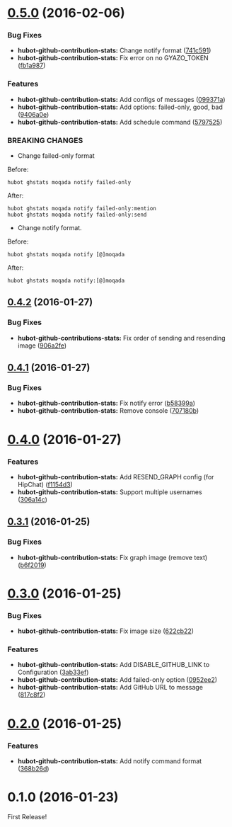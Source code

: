 <a name="0.5.0"></a>
# [0.5.0](https://github.com/moqada/hubot-github-contribution-stats/compare/v0.4.2...v0.5.0) (2016-02-06)


### Bug Fixes

* **hubot-github-contribution-stats:** Change notify format ([741c591](https://github.com/moqada/hubot-github-contribution-stats/commit/741c591))
* **hubot-github-contribution-stats:** Fix error on no GYAZO_TOKEN ([fb1a987](https://github.com/moqada/hubot-github-contribution-stats/commit/fb1a987))

### Features

* **hubot-github-contribution-stats:** Add configs of messages ([099371a](https://github.com/moqada/hubot-github-contribution-stats/commit/099371a))
* **hubot-github-contribution-stats:** Add options: failed-only, good, bad ([9406a0e](https://github.com/moqada/hubot-github-contribution-stats/commit/9406a0e))
* **hubot-github-contribution-stats:** Add schedule command ([5797525](https://github.com/moqada/hubot-github-contribution-stats/commit/5797525))


### BREAKING CHANGES

* Change failed-only format

Before:

`hubot ghstats moqada notify failed-only`

After:

```
hubot ghstats moqada notify failed-only:mention
hubot ghstats moqada notify failed-only:send
```
* Change notify format.

Before:

`hubot ghstats moqada notify [@]moqada`

After:

`hubot ghstats moqada notify:[@]moqada`



<a name="0.4.2"></a>
## [0.4.2](https://github.com/moqada/hubot-github-contribution-stats/compare/v0.4.1...v0.4.2) (2016-01-27)


### Bug Fixes

* **hubot-github-contributions-stats:** Fix order of sending and resending image ([906a2fe](https://github.com/moqada/hubot-github-contribution-stats/commit/906a2fe))



<a name="0.4.1"></a>
## [0.4.1](https://github.com/moqada/hubot-github-contribution-stats/compare/v0.4.0...v0.4.1) (2016-01-27)


### Bug Fixes

* **hubot-github-contribution-stats:** Fix notify error ([b58399a](https://github.com/moqada/hubot-github-contribution-stats/commit/b58399a))
* **hubot-github-contribution-stats:** Remove console ([707180b](https://github.com/moqada/hubot-github-contribution-stats/commit/707180b))



<a name="0.4.0"></a>
# [0.4.0](https://github.com/moqada/hubot-github-contribution-stats/compare/v0.3.1...v0.4.0) (2016-01-27)


### Features

* **hubot-github-contribution-stats:** Add RESEND_GRAPH config (for HipChat) ([f1154d3](https://github.com/moqada/hubot-github-contribution-stats/commit/f1154d3))
* **hubot-github-contribution-stats:** Support multiple usernames ([306a14c](https://github.com/moqada/hubot-github-contribution-stats/commit/306a14c))



<a name="0.3.1"></a>
## [0.3.1](https://github.com/moqada/hubot-github-contribution-stats/compare/v0.3.0...v0.3.1) (2016-01-25)


### Bug Fixes

* **hubot-github-contribution-stats:** Fix graph image (remove text) ([b6f2019](https://github.com/moqada/hubot-github-contribution-stats/commit/b6f2019))



<a name="0.3.0"></a>
# [0.3.0](https://github.com/moqada/hubot-github-contribution-stats/compare/v0.2.0...v0.3.0) (2016-01-25)


### Bug Fixes

* **hubot-github-contribution-stats:** Fix image size ([622cb22](https://github.com/moqada/hubot-github-contribution-stats/commit/622cb22))

### Features

* **hubot-github-contribution-stats:** Add DISABLE_GITHUB_LINK to Configuration ([3ab33ef](https://github.com/moqada/hubot-github-contribution-stats/commit/3ab33ef))
* **hubot-github-contribution-stats:** Add failed-only option ([0952ee2](https://github.com/moqada/hubot-github-contribution-stats/commit/0952ee2))
* **hubot-github-contribution-stats:** Add GitHub URL to message ([817c8f2](https://github.com/moqada/hubot-github-contribution-stats/commit/817c8f2))



<a name="0.2.0"></a>
# [0.2.0](https://github.com/moqada/hubot-github-contribution-stats/compare/v0.1.0...v0.2.0) (2016-01-25)


### Features

* **hubot-github-contribution-stats:** Add notify command format ([368b26d](https://github.com/moqada/hubot-github-contribution-stats/commit/368b26d))



<a name="0.1.0"></a>
# 0.1.0 (2016-01-23)


First Release!
